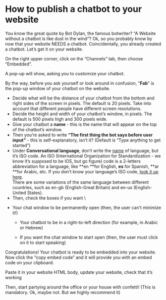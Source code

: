 # How to publish a chatbot to your website

You know the great quote by Bot Dylan, the famous botwriter? “A Website without a chatbot is like dust in the wind”? Ok, so you probably know by now that your website NEEDS a chatbot. Coincidentally, you already created a chatbot. Let’s get it on your website.

On the right upper corner, click on the “Channels” tab, then choose “Embedded”.

A pop-up will show, asking you to customize your chatbot.

By the way, before you ask yourself or look around in confusion, “**Fab**” is the pop-up window of your chatbot on the website.

-   Decide what will be the distance of your chatbot from the bottom and right sides of the screen in pixels. The default is 20 pixels. Take into account that different people have different screen resolutions.
-   Decide the height and width of your chatbot’s window, in pixels. The default is 500 pixels high and 300 pixels wide.
-   Give your chatbot a **name** - this is the name that will appear on the top of the chatbot’s window.
-   Then you’re asked to write **“The first thing the bot says before user input”** - this is self-explanatory, isn’t it? (Default is “Type anything to get started”)
-   Under **Conversational language**, don’t write the <span style="text-decoration:underline;">name</span> of language, but it’s ISO code. An ISO (International Organization for Standardization - we know it’s supposed to be IOS, but go figure) code is a 2-letters abbreviation for a language, like **en **for English, **es** for Spanish, **ar **for Arabic, etc. If you don’t know your language’s ISO code, [look it up here](https://en.wikipedia.org/wiki/List_of_ISO_639-1_codes). \
    There are some variations of the same language between different countries, such as en-gb (English-Great Britain) and en-us (English-United States).
-   Then, check the boxes if you want \

*   Your chat window to be permanently open (then, the user can’t minimize it!)

    -   Your chatbot to be in a right-to-left direction (for example, in Arabic or Hebrew)

    -   If you want the chat window to start open (then, the user must click on it to start speaking)

Congratulations! Your chatbot is ready to be embedded into your website. Now click the “copy embed code” and it will provide you with an embed code on your clipboard.

Paste it in your website HTML body, update your website, check that it’s working

Then, start partying around the office or your house with confetti! (This is mandatory. Ok, maybe not. But we highly recommend it)
